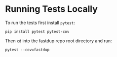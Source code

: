 # Running Tests Locally

To run the tests first install `pytest`:

```pip install pytest pytest-cov```

Then `cd` into the fastdup repo root directory and run:

```pytest --cov=fastdup```